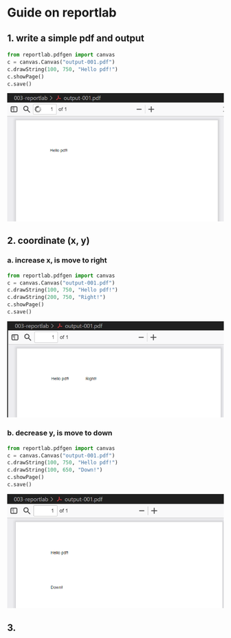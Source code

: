 # Guide on reportlab
## 1. write a simple pdf and output
```python
from reportlab.pdfgen import canvas
c = canvas.Canvas("output-001.pdf")
c.drawString(100, 750, "Hello pdf!")
c.showPage()
c.save()
```
![alt text](image1.png)

## 2. coordinate (x, y)
### a. increase x, is move to right
```python 
from reportlab.pdfgen import canvas
c = canvas.Canvas("output-001.pdf")
c.drawString(100, 750, "Hello pdf!")
c.drawString(200, 750, "Right!")
c.showPage()
c.save()
```
![alt text](image2.png)
### b. decrease y, is move to down
```python
from reportlab.pdfgen import canvas
c = canvas.Canvas("output-001.pdf")
c.drawString(100, 750, "Hello pdf!")
c.drawString(100, 650, "Down!")
c.showPage()
c.save()
```
![alt text](image3.png)

## 3. 